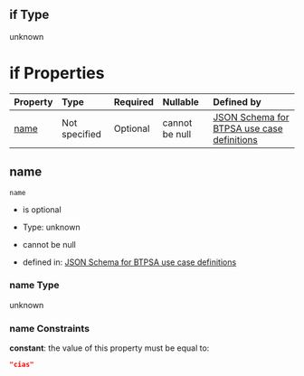 ## if Type

unknown

# if Properties

| Property      | Type          | Required | Nullable       | Defined by                                                                                                                                                                                                        |
| :------------ | :------------ | :------- | :------------- | :---------------------------------------------------------------------------------------------------------------------------------------------------------------------------------------------------------------- |
| [name](#name) | Not specified | Optional | cannot be null | [JSON Schema for BTPSA use case definitions](btpsa-usecase-properties-services-items-allof-1-then-allof-18-if-properties-name.md "undefined#/properties/services/items/allOf/1/then/allOf/18/if/properties/name") |

## name



`name`

*   is optional

*   Type: unknown

*   cannot be null

*   defined in: [JSON Schema for BTPSA use case definitions](btpsa-usecase-properties-services-items-allof-1-then-allof-18-if-properties-name.md "undefined#/properties/services/items/allOf/1/then/allOf/18/if/properties/name")

### name Type

unknown

### name Constraints

**constant**: the value of this property must be equal to:

```json
"cias"
```
